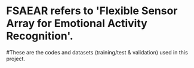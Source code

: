 # FSAEAR refers to 'Flexible Sensor Array for Emotional Activity Recognition'.
#These are the codes and datasets (training/test & validation) used in this project.
